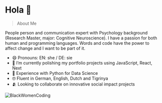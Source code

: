 <h1>Hola 👋</h1>

>About Me

People person and communication expert with Psychology background (Research Master, major: Cognitive Neuroscience). 
I have a passion for both human and programming languages. Words and code have the power to affect change and I want to be part of it.


- 😄 Pronouns: EN: she / DE: sie 
- 🌱 I’m currently polishing my portfolio projects using JavaScript, React, Next 
- 🐍 Experience with Python for Data Science 
- 🤓 Fluent in German, English, Dutch and Tigrinya
- 🫂 Looking to collaborate on innovative social impact projects<br>



![BlackWomenCoding](https://cdn.dribbble.com/users/2212622/screenshots/6329798/figma.png?resize=400x0)
